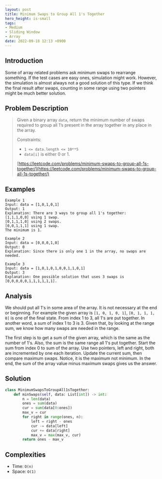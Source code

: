 ```yaml
---
layout: post
title: Minimum Swaps to Group All 1's Together
hero_height: is-small
tags:
- Medium
- Sliding Window
- Array
date: 2022-09-18 12:13 +0900
---
```

## Introduction
Some of array related problems ask minimum swaps to rearrange something.
If the test cases are easy ones, simulation might work.
However, the simulation is almost always not a good solution of this type.
If we think the final result after swaps,
counting in some range using two pointers might be much better solution.

## Problem Description
> Given a binary array `data`, return the minimum number of swaps
> required to group all 1’s present in the array together in any place in the array.
>
> Constraints:
> - `1 <= data.length <= 10**5`
> - `data[i]` is either 0 or 1.
>
> [https://leetcode.com/problems/minimum-swaps-to-group-all-1s-together/](https://leetcode.com/problems/minimum-swaps-to-group-all-1s-together/)

## Examples
```
Example 1
Input: data = [1,0,1,0,1]
Output: 1
Explanation: There are 3 ways to group all 1's together:
[1,1,1,0,0] using 1 swap.
[0,1,1,1,0] using 2 swaps.
[0,0,1,1,1] using 1 swap.
The minimum is 1.
```

```
Example 2
Input: data = [0,0,0,1,0]
Output: 0
Explanation: Since there is only one 1 in the array, no swaps are needed.
```

```
Example 3
Input: data = [1,0,1,0,1,0,0,1,1,0,1]
Output: 3
Explanation: One possible solution that uses 3 swaps is [0,0,0,0,0,1,1,1,1,1,1].
```

## Analysis
We should put all 1's in some area of the array.
It is not necessary at the end or beginning.
For example the given array is `[1, 0, 1, 0, 1]`, `[0, 1, 1, 1, 0]` is one of the final state.
From index 1 to 3, all 1's are put together.
In another word, a sum of index 1 to 3 is 3.
Given that, by looking at the range sum, we know how many swaps are needed in the range.

The first step is to get a sum of the given array, which is the same as the number of 1's.
Also, the sum is the same range all 1's put together.
Start the sum from index 0 to sum of the array.
Use two pointers, left and right, both are incremented by one each iteration.
Update the current sum, then compare maximum swaps.
Notice, it is the maximum not minimum.
In the end, the sum of the array value minus maximum swaps gives us the answer.

## Solution
```python
class MinimumSwapsToGroupAll1sTogether:
    def minSwaps(self, data: List[int]) -> int:
        n = len(data)
        ones = sum(data)
        cur = sum(data[0:ones])
        max_v = cur
        for right in range(ones, n):
            left = right - ones
            cur -= data[left]
            cur += data[right]
            max_v = max(max_v, cur)
        return ones - max_v
```

## Complexities
- Time: `O(n)`
- Space: `O(1)`
 
